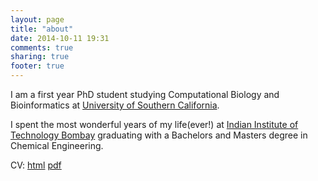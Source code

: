 ```yaml
---
layout: page
title: "about"
date: 2014-10-11 19:31
comments: true
sharing: true
footer: true
---
```

I am a first year PhD student studying Computational Biology and
Bioinformatics at [University of Southern California](http://www.usc.edu).

I spent the most wonderful years of my life(ever!) at [Indian Institute of Technology Bombay](http://www.iitb.ac.in)
graduating with a Bachelors and Masters degree in Chemical Engineering.

CV: [html](http://saketkc.github.io/resume) [pdf](http://saketkc.github.io/resume/saket_cv.pdf)

